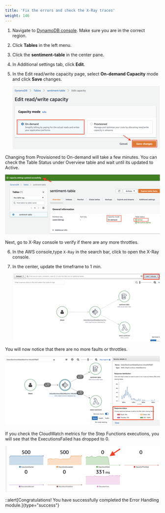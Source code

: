 ```yaml
---
title: 'Fix the errors and check the X-Ray traces'
weight: 146
---
```


1. Navigate to [DynamoDB console](https://console.aws.amazon.com/dynamodbv2/home). Make sure you are in the correct region.

2. Click **Tables** in the left menu.

3. Click the **sentiment-table** in the center pane.

4. In Additional settings tab, click **Edit**.

5. In the Edit read/write capacity page, select **On-demand Capacity** mode and click **Save** changes.

   ![Update DDB](/static/img/module-12/ddb-update-table.png)

Changing from Provisioned to On-demand will take a few minutes. You can check the Table Status under Overview table and wait until its updated to Active.
   
   ![Updated DDB](/static/img/module-12/ddb-on-demand.png)

Next, go to X-Ray console to verify if there are any more throttles.

6. In the AWS console,type `X-Ray` in the search bar, click to open the X-Ray console.

7. In the center, update the timeframe to 1 min.

   ![No throttles](/static/img/module-12/x-ray-update-time.png)

You will now notice that there are no more faults or throttles. 

   ![No throttles](/static/img/module-12/x-ray-no-throttles.png)

If you check the CloudWatch metrics for the Step Functions executions, you will see that the ExecutionsFailed has dropped to 0. 

   ![Zero Failed executions](/static/img/module-12/cw-states-execution-metrics-0.png)

   ::alert[Congratulations! You have successfully completed the Error Handling module.]{type="success"}
